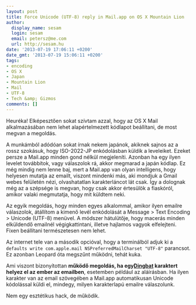 ```yaml
---
layout: post
title: Force Unicode (UTF-8) reply in Mail.app on OS X Mountain Lion
author:
  display_name: sesam
  login: sesam
  email: petersz@me.com
  url: http://sesam.hu
date: '2013-07-19 17:06:11 +0200'
date_gmt: '2013-07-19 15:06:11 +0200'
tags:
- encoding
- OS X
- Japan
- Mountain Lion
- Mail
- UTF-8
- Tech &amp; Gizmos
comments: []
---
```


Heuréka! Elképesztően sokat szívtam azzal, hogy az OS X Mail alkalmazásában nem lehet alapértelmezett kódlapot beállítani, de most megvan a megoldás.

A munkámból adódóan sokat írnak nekem japánok, akiknek sajnos az a rossz szokásuk, hogy ISO-2022-JP enkódolásban küldik a leveleiket. Ezeket persze a Mail.app minden gond nélkül megjeleníti. Azonban ha egy ilyen levelet továbbítok, vagy válaszolok rá, akkor megmarad a japán kódlap. Ez még mindig nem lenne baj, mert a Mail.app van olyan intelligens, hogy helyesen mutatja az emailt, viszont mindenki más, aki mondjuk a Gmail webes felületén nézi, olvashatatlan karakterláncot lát csak. Így a dolognak még az a szépsége is megvan, hogy csak akkor értesülök a fiaskóról, amikor valaki megmutatja, hogy mit küldtem neki.

Az egyik megoldás, hogy minden egyes alkalommal, amikor ilyen emailre válaszolok, átállítom a kimenő levél enkódolását a Message > Text Encoding > Unicode (UTF-8) menüvel. A módszer hátulütője, hogy macerás minden elküldendő emailnél végigkattintani, illetve hajlamos vagyok elfelejteni. Fixen beállítani természetesen nem lehet.

Az internet tele van a második opcióval, hogy a terminálból adjuk ki a `defaults write com.apple.mail NSPreferredMailCharset "UTF-8"` parancsot. Ez azonban Leopard óta megszűnt működni, tehát kuka.

Ami viszont bizonyítottan **működő megoldás, ha egy[Dingbat](http://en.wikipedia.org/wiki/Dingbat) karaktert helyez el az ember az emailben**, esetemben például az aláírásban. Ha ilyen karakter van az email szövegében a Mail.app automatikusan Unicode kódolással küldi el, mindegy, milyen karakterlapú emailre válaszolunk.

Nem egy esztétikus hack, de működik.
